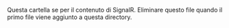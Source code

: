 Questa cartella se per il contenuto di SignalR. Eliminare questo file quando il primo file viene aggiunto a questa directory.